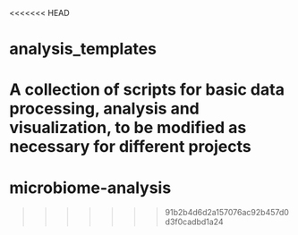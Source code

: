 <<<<<<< HEAD
# analysis_templates
A collection of scripts for basic data processing, analysis and visualization, to be modified as necessary for different projects
=======
# microbiome-analysis
>>>>>>> 91b2b4d6d2a157076ac92b457d0d3f0cadbd1a24
